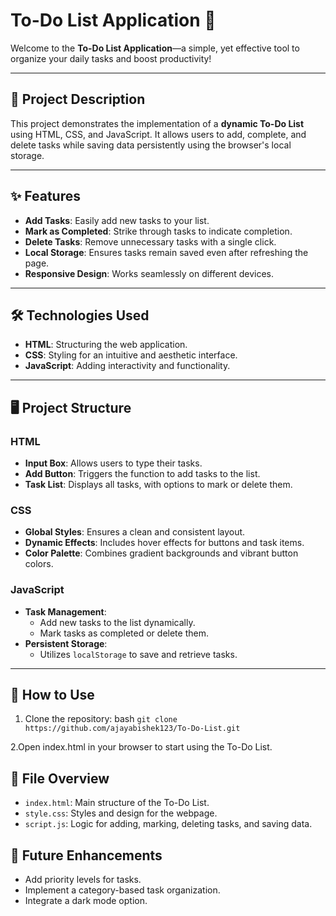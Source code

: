 # To-Do List Application 📝

Welcome to the **To-Do List Application**—a simple, yet effective tool to organize your daily tasks and boost productivity!  

---

## 🌟 Project Description

This project demonstrates the implementation of a **dynamic To-Do List** using HTML, CSS, and JavaScript. It allows users to add, complete, and delete tasks while saving data persistently using the browser's local storage.

---

## ✨ Features

- **Add Tasks**: Easily add new tasks to your list.
- **Mark as Completed**: Strike through tasks to indicate completion.
- **Delete Tasks**: Remove unnecessary tasks with a single click.
- **Local Storage**: Ensures tasks remain saved even after refreshing the page.
- **Responsive Design**: Works seamlessly on different devices.

---

## 🛠️ Technologies Used

- **HTML**: Structuring the web application.
- **CSS**: Styling for an intuitive and aesthetic interface.
- **JavaScript**: Adding interactivity and functionality.

---

## 🖥️ Project Structure

### HTML
- **Input Box**: Allows users to type their tasks.
- **Add Button**: Triggers the function to add tasks to the list.
- **Task List**: Displays all tasks, with options to mark or delete them.

### CSS
- **Global Styles**: Ensures a clean and consistent layout.
- **Dynamic Effects**: Includes hover effects for buttons and task items.
- **Color Palette**: Combines gradient backgrounds and vibrant button colors.

### JavaScript
- **Task Management**:
  - Add new tasks to the list dynamically.
  - Mark tasks as completed or delete them.
- **Persistent Storage**:
  - Utilizes `localStorage` to save and retrieve tasks.

---

## 🚀 How to Use

1. Clone the repository:
   bash
   ```git clone https://github.com/ajayabishek123/To-Do-List.git```

2.Open index.html in your browser to start using the To-Do List.

## 📂 File Overview
- `index.html`: Main structure of the To-Do List.
- `style.css`: Styles and design for the webpage.
- `script.js`: Logic for adding, marking, deleting tasks, and saving data.


## 🎯 Future Enhancements
- Add priority levels for tasks.
- Implement a category-based task organization.
- Integrate a dark mode option.

   
   

   


   

